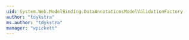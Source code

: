 ```yaml
---
uid: System.Web.ModelBinding.DataAnnotationsModelValidationFactory
author: "tdykstra"
ms.author: "tdykstra"
manager: "wpickett"
---
```


